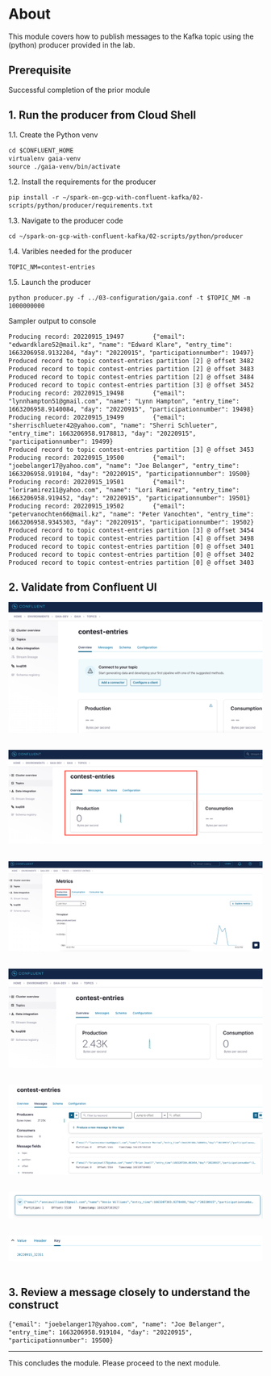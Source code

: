 # About

This module covers how to publish messages to the Kafka topic using the (python) producer provided in the lab.

## Prerequisite
Successful completion of the prior module

## 1. Run the producer from Cloud Shell

1.1. Create the Python venv
```
cd $CONFLUENT_HOME
virtualenv gaia-venv
source ./gaia-venv/bin/activate
```

1.2. Install the requirements for the producer
```
pip install -r ~/spark-on-gcp-with-confluent-kafka/02-scripts/python/producer/requirements.txt
```

1.3. Navigate to the producer code
```
cd ~/spark-on-gcp-with-confluent-kafka/02-scripts/python/producer
```

1.4. Varibles needed for the producer

```
TOPIC_NM=contest-entries
```

1.5. Launch the producer
```
python producer.py -f ../03-configuration/gaia.conf -t $TOPIC_NM -m 1000000000
```

Sampler output to console
```
Producing record: 20220915_19497        {"email": "edwardklare52@mail.kz", "name": "Edward Klare", "entry_time": 1663206958.9132204, "day": "20220915", "participationnumber": 19497}
Produced record to topic contest-entries partition [2] @ offset 3482
Produced record to topic contest-entries partition [2] @ offset 3483
Produced record to topic contest-entries partition [2] @ offset 3484
Produced record to topic contest-entries partition [3] @ offset 3452
Producing record: 20220915_19498        {"email": "lynnhampton51@gmail.com", "name": "Lynn Hampton", "entry_time": 1663206958.9140084, "day": "20220915", "participationnumber": 19498}
Producing record: 20220915_19499        {"email": "sherrischlueter42@yahoo.com", "name": "Sherri Schlueter", "entry_time": 1663206958.9178813, "day": "20220915", "participationnumber": 19499}
Produced record to topic contest-entries partition [3] @ offset 3453
Producing record: 20220915_19500        {"email": "joebelanger17@yahoo.com", "name": "Joe Belanger", "entry_time": 1663206958.919104, "day": "20220915", "participationnumber": 19500}
Producing record: 20220915_19501        {"email": "loriramirez11@yahoo.com", "name": "Lori Ramirez", "entry_time": 1663206958.919452, "day": "20220915", "participationnumber": 19501}
Producing record: 20220915_19502        {"email": "petervanochten66@mail.kz", "name": "Peter Vanochten", "entry_time": 1663206958.9345303, "day": "20220915", "participationnumber": 19502}
Produced record to topic contest-entries partition [3] @ offset 3454
Produced record to topic contest-entries partition [4] @ offset 3498
Produced record to topic contest-entries partition [0] @ offset 3401
Produced record to topic contest-entries partition [0] @ offset 3402
Produced record to topic contest-entries partition [0] @ offset 3403
```

## 2. Validate from Confluent UI

![CC](../00-images/cc24.png) 
<br><br>

![CC](../00-images/cc25.png) 
<br><br>

![CC](../00-images/cc26.png) 
<br><br>

![CC](../00-images/cc27.png) 
<br><br>

![CC](../00-images/cc28.png) 
<br><br>

![CC](../00-images/cc29.png) 
<br><br>

![CC](../00-images/cc30.png) 
<br><br>


## 3. Review a message closely to understand the construct

```
{"email": "joebelanger17@yahoo.com", "name": "Joe Belanger", "entry_time": 1663206958.919104, "day": "20220915", "participationnumber": 19500}
```


<hr>
This concludes the module. Please proceed to the next module.
